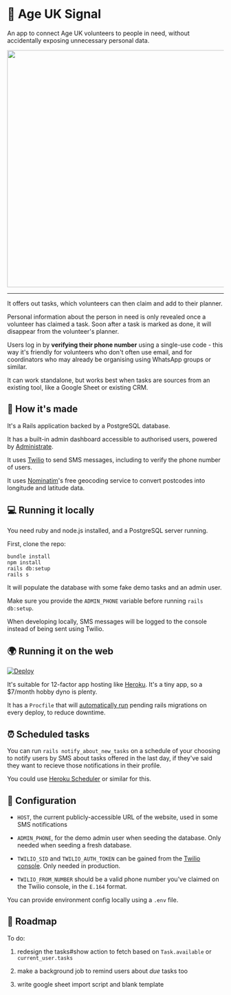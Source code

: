 # 📡 Age UK Signal

An app to connect Age UK volunteers to people in need, without accidentally exposing unnecessary personal data.

<p align="center">
    <a href="https://outpost-staging.herokuapp.com/">
        <img src="https://github.com/jhackett1/age-uk/blob/public/demo.png?raw=true" width="550px" />               
    </a>
</p>
  

---


It offers out tasks, which volunteers can then claim and add to their planner.

Personal information about the person in need is only revealed once a volunteer has claimed a task. Soon after a task is marked as done, it will disappear from the volunteer's planner.

Users log in by **verifying their phone number** using a single-use code - this way it's friendly for volunteers who don't often use email, and for coordinators who may already be organising using WhatsApp groups or similar.

It can work standalone, but works best when tasks are sources from an existing tool, like a Google Sheet or existing CRM.

## 🧱 How it's made

It's a Rails application backed by a PostgreSQL database.

It has a built-in admin dashboard accessible to authorised users, powered by [Administrate](https://github.com/thoughtbot/administrate).

It uses [Twilio](https://www.twilio.com/) to send SMS messages, including to verify the phone number of users.

It uses [Nominatim](https://nominatim.openstreetmap.org/ui/search.html)'s free geocoding service to convert postcodes into longitude and latitude data.

## 💻 Running it locally

You need ruby and node.js installed, and a PostgreSQL server running.

First, clone the repo:

```
bundle install
npm install
rails db:setup
rails s
```

It will populate the database with some fake demo tasks and an admin user.

Make sure you provide the `ADMIN_PHONE` variable before running `rails db:setup`.

When developing locally, SMS messages will be logged to the console instead of being sent using Twilio.


## 🌍 Running it on the web

[![Deploy](https://www.herokucdn.com/deploy/button.svg)](
https://heroku.com/deploy)

It's suitable for 12-factor app hosting like [Heroku](http://heroku.com). It's a tiny app, so a $7/month hobby dyno is plenty.

It has a `Procfile` that will [automatically run](https://devcenter.heroku.com/articles/release-phase) pending rails migrations on every deploy, to reduce downtime.

## ⏰ Scheduled tasks

You can run `rails notify_about_new_tasks` on a schedule of your choosing to notify users by SMS about tasks offered in the last day, if they've said they want to recieve those notifications in their profile.

You could use [Heroku Scheduler](https://devcenter.heroku.com/articles/scheduler) or similar for this.

## 🧬 Configuration

- `HOST`, the current publicly-accessible URL of the website, used in some SMS notifications

- `ADMIN_PHONE`, for the demo admin user when seeding the database. Only needed when seeding a fresh database.

- `TWILIO_SID` and `TWILIO_AUTH_TOKEN` can be gained from the [Twilio console](https://support.twilio.com/hc/en-us/articles/223136027-Auth-Tokens-and-How-to-Change-Them). Only needed in production.
- `TWILIO_FROM_NUMBER` should be a valid phone number you've claimed on the Twilio console, in the `E.164` format.

You can provide environment config locally using a `.env` file.

## 🧪 Roadmap

To do:

1. redesign the tasks#show action to fetch based on `Task.available` or `current_user.tasks`

2. make a background job to remind users about _due_ tasks too

3. write google sheet import script and blank template